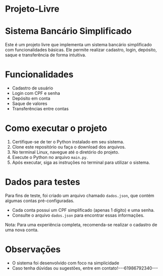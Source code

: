 # Projeto-Livre
# Sistema Bancário Simplificado  

Este é um projeto livre que implementa um sistema bancário simplificado com funcionalidades básicas. Ele permite realizar cadastro, login, depósito, saque e transferência de forma intuitiva.

# Funcionalidades  
- Cadastro de usuário
- Login com CPF e senha
- Depósito em conta
- Saque de valores
- Transferências entre contas

# Como executar o projeto  
1. Certifique-se de ter o Python instalado em seu sistema. 
2. Clone este repositório ou faça o download dos arquivos. 
3. No terminal Linux, navegue até o diretório do projeto. 
4. Execute o Python no arquivo `main.py`.
5. Após executar, siga as instruções no terminal para utilizar o sistema.

# Dados para testes  
Para fins de teste, foi criado um arquivo chamado `dados.json`, que contém algumas contas pré-configuradas. 
- Cada conta possui um CPF simplificado (apenas 1 dígito) e uma senha. 
- Consulte o arquivo `dados.json` para encontrar essas informações.

Nota: Para uma experiência completa, recomenda-se realizar o cadastro de uma nova conta.

# Observações  
- O sistema foi desenvolvido com foco na simplicidade
- Caso tenha dúvidas ou sugestões, entre em contato!---61986792340---
